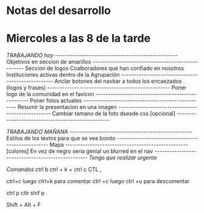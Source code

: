 # Notas del desarrollo
# Miercoles a las 8 de la tarde  
*TRABAJANDO hoy*
*--------------------------------------------------*
Objetivos en seccion de amarillos 
*--------------------------------------------------*
Seccion de logos 
Coalboradores que han confiado en nosotros
Instituciones activas dentro de la Agrupación
*--------------------------------------------------*
Anclar  botones del navbar a todos los encaezados (logos y frases)
*--------------------------------------------------*
Poner logo de la comunidad en el favicon
*--------------------------------------------------*
Poner fotos actuales 
*--------------------------------------------------*
Resumir la presentacion en una imagen 
*--------------------------------------------------*
Cambiar tamano de la foto dsesde css [opcional]
*--------------------------------------------------*

*TRABAJANDO MAÑANA*
*--------------------------------------------------*
Estilos de los textos para que se vea bonito
*--------------------------------------------------*
Mapa
*--------------------------------------------------*
[colores]
En vez de negro seria genial un blurred en el nav
*--------------------------------------------------*
*Tengo que realizar urgente*



*Comandos*
ctrl b
ctrl + k + ctrl c
CTL ,

ctrl+c luego ctrl+k para comentar
ctrl +c luego ctrl +u para descomentar

ctrl p
ctlr shif p

Shift + Alt + F